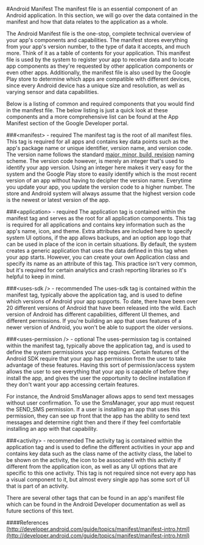 #Android Manifest
The manifest file is an essential component of an Android application. In this section, we will go over the data contained in the manifest and how that data relates to the application as a whole.

The Android Manifest file is the one-stop, complete technical overview of your app's components and capabilities. The manifest stores everything from your app's version number, to the type of data it accepts, and much more. Think of it as a table of contents for your application. This manifest file is used by the system to register your app to receive data and to locate app components as they're requested by other application components or even other apps. Additionally, the manifest file is also used by the Google Play store to determine which apps are compatible with different devices, since every Android device has a unique size and resolution, as well as varying sensor and data capabilities.

Below is a listing of common and required components that you would find in the manifest file. The below listing is just a quick look at these components and a more comprehensive list can be found at the App Manifest section of the Google Developer portal.

###&lt;manifest&gt; - required
The manifest tag is the root of all manifest files. This tag is required for all apps and contains key data points such as the app's package name or unique identifier, version name, and version code. The version name follows the standard [major, minor, build, revision](http://en.wikipedia.org/wiki/Software_versioning) naming scheme. The version code however, is merely an integer that's used to identify your app version. Using an integer here makes it very easy for the system and the Google Play store to easily identify which is the most recent version of an app without having to decipher the version name. Everytime you update your app, you update the version code to a higher number. The store and Android system will always assume that the highest version code is the newest or latest version of the app.

###&lt;application&gt; - required
The application tag is contained within the manifest tag and serves as the root for all application components. This tag is required for all applications and contains key information such as the app's name, icon, and theme. Extra attributes are included here to specify system UI options, if the app allows backups, and an option app logo that can be used in place of the icon in certain situations. By default, the system creates a generic application that uses the data defined in this tag when your app starts. However, you can create your own Application class and specify its name as an attribute of this tag. This practice isn't very common, but it's required for certain analytics and crash reporting libraries so it's helpful to keep in mind.

###&lt;uses-sdk /&gt; - recommended
The uses-sdk tag is contained within the manifest tag, typically above the application tag, and is used to define which versions of Android your app supports. To date, there have been over 20 different versions of Android that have been released into the wild. Each version of Android has different capabilities, different UI themes, and different permissions. If you're building an app that uses features of a newer version of Android, you won't be able to support the older versions.

###&lt;uses-permission /&gt; - optional
The uses-permission tag is contained within the manifest tag, typically above the application tag, and is used to define the system permissions your app requires. Certain features of the Android SDK require that your app has permission from the user to take advantage of these features. Having this sort of permission/access system allows the user to see everything that your app is capable of before they install the app, and gives the user the opportunity to decline installation if they don't want your app accessing certain features. 

For instance, the Android SmsManager allows apps to send text messages without user confirmation. To use the SmsManager, your app must request the SEND_SMS permission. If a user is installing an app that uses this permission, they can see up front that the app has the ability to send text messages and determine right then and there if they feel comfortable installing an app with that capability.

###&lt;activity&gt; - recommended
The activity tag is contained within the application tag and is used to define the different activities in your app and contains key data such as the class name of the activity class, the label to be shown on the activity, the icon to be associated with this activity if different from the application icon, as well as any UI options that are specific to this one activity. This tag is not required since not every app has a visual component to it, but almost every single app has some sort of UI that is part of an activity.

There are several other tags that can be found in an app's manifest file which can be found in the Android Developer documentation as well as future sections of this text.

####References
[http://developer.android.com/guide/topics/manifest/manifest-intro.html](http://developer.android.com/guide/topics/manifest/manifest-intro.html)
